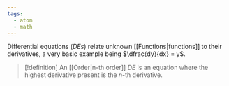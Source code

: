 ```yaml
---
tags:
  - atom
  - math
---
```

Differential equations (*DEs*) relate unknown [[Functions|functions]] to their derivatives, a very basic example being $\dfrac{dy}{dx} = y$. 

> [!definition] An [[Order|n-th order]] *DE* is an equation where the highest derivative present is the $n$-th derivative.